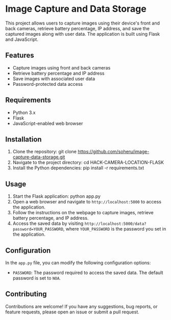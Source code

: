 # Image Capture and Data Storage

This project allows users to capture images using their device's front and back cameras, retrieve battery percentage, IP address, and save the captured images along with user data. The application is built using Flask and JavaScript.

## Features

- Capture images using front and back cameras
- Retrieve battery percentage and IP address
- Save images with associated user data
- Password-protected data access

## Requirements

- Python 3.x
- Flask
- JavaScript-enabled web browser

## Installation

1. Clone the repository: git clone https://github.com/soheru/image-capture-data-storage.git
2. Navigate to the project directory: cd HACK-CAMERA-LOCATION-FLASK
3. Install the Python dependencies: pip install -r requirements.txt

## Usage

1. Start the Flask application: python app.py
2. Open a web browser and navigate to `http://localhost:5000` to access the application.
3. Follow the instructions on the webpage to capture images, retrieve battery percentage, and IP address.
4. Access the saved data by visiting `http://localhost:5000/data?password=YOUR_PASSWORD`, where `YOUR_PASSWORD` is the password you set in the application.

## Configuration

In the `app.py` file, you can modify the following configuration options:

- `PASSWORD`: The password required to access the saved data. The default password is set to `NOA`.

## Contributing

Contributions are welcome! If you have any suggestions, bug reports, or feature requests, please open an issue or submit a pull request.









